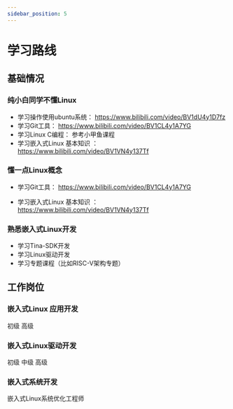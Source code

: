 ```yaml
---
sidebar_position: 5
---
```


# 学习路线

## 基础情况

### 纯小白同学不懂Linux
* 学习操作使用ubuntu系统： https://www.bilibili.com/video/BV1dU4y1D7fz
* 学习Git工具： https://www.bilibili.com/video/BV1CL4y1A7YG
* 学习Linux C编程： 参考小甲鱼课程
* 学习嵌入式Linux 基本知识 ： https://www.bilibili.com/video/BV1VN4y137Tf



### 懂一点Linux概念

* 学习Git工具： https://www.bilibili.com/video/BV1CL4y1A7YG

* 学习嵌入式Linux 基本知识 ： https://www.bilibili.com/video/BV1VN4y137Tf




### 熟悉嵌入式Linux开发

* 学习Tina-SDK开发
* 学习Linux驱动开发
* 学习专题课程（比如RISC-V架构专题）



## 工作岗位

### 嵌入式Linux 应用开发 

初级 高级

### 嵌入式Linux驱动开发 

初级 中级 高级



### 嵌入式系统开发

嵌入式Linux系统优化工程师
